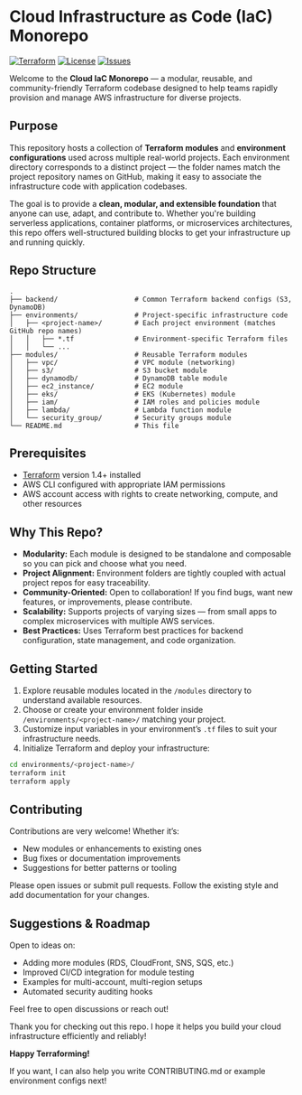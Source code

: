 

 

# Cloud Infrastructure as Code (IaC) Monorepo

[![Terraform](https://img.shields.io/badge/Terraform-v1.5-blue)](https://www.terraform.io/)
[![License](https://img.shields.io/badge/license-MIT-green.svg)](LICENSE)
[![Issues](https://img.shields.io/github/issues/yourusername/yourrepo.svg)](https://github.com/yourusername/yourrepo/issues)

Welcome to the **Cloud IaC Monorepo** — a modular, reusable, and community-friendly Terraform codebase designed to help teams rapidly provision and manage AWS infrastructure for diverse projects.

 

## Purpose

This repository hosts a collection of **Terraform modules** and **environment configurations** used across multiple real-world projects. Each environment directory corresponds to a distinct project — the folder names match the project repository names on GitHub, making it easy to associate the infrastructure code with application codebases.

The goal is to provide a **clean, modular, and extensible foundation** that anyone can use, adapt, and contribute to. Whether you're building serverless applications, container platforms, or microservices architectures, this repo offers well-structured building blocks to get your infrastructure up and running quickly.

 

## Repo Structure

```
.
├── backend/                   # Common Terraform backend configs (S3, DynamoDB)
├── environments/              # Project-specific infrastructure code
│   ├── <project-name>/        # Each project environment (matches GitHub repo names)
│   │   ├── *.tf               # Environment-specific Terraform files
│   │   └── ...
├── modules/                   # Reusable Terraform modules
│   ├── vpc/                   # VPC module (networking)
│   ├── s3/                    # S3 bucket module
│   ├── dynamodb/              # DynamoDB table module
│   ├── ec2_instance/          # EC2 module
│   ├── eks/                   # EKS (Kubernetes) module
│   ├── iam/                   # IAM roles and policies module
│   ├── lambda/                # Lambda function module
│   └── security_group/        # Security groups module
└── README.md                  # This file
```

 

## Prerequisites

* [Terraform](https://www.terraform.io/downloads.html) version 1.4+ installed
* AWS CLI configured with appropriate IAM permissions
* AWS account access with rights to create networking, compute, and other resources

 

## Why This Repo?

* **Modularity:** Each module is designed to be standalone and composable so you can pick and choose what you need.
* **Project Alignment:** Environment folders are tightly coupled with actual project repos for easy traceability.
* **Community-Oriented:** Open to collaboration! If you find bugs, want new features, or improvements, please contribute.
* **Scalability:** Supports projects of varying sizes — from small apps to complex microservices with multiple AWS services.
* **Best Practices:** Uses Terraform best practices for backend configuration, state management, and code organization.

 

## Getting Started

1. Explore reusable modules located in the `/modules` directory to understand available resources.
2. Choose or create your environment folder inside `/environments/<project-name>/` matching your project.
3. Customize input variables in your environment’s `.tf` files to suit your infrastructure needs.
4. Initialize Terraform and deploy your infrastructure:

```bash
cd environments/<project-name>/
terraform init
terraform apply
```

 

## Contributing

Contributions are very welcome! Whether it’s:

* New modules or enhancements to existing ones
* Bug fixes or documentation improvements
* Suggestions for better patterns or tooling

Please open issues or submit pull requests. Follow the existing style and add documentation for your changes.

 

## Suggestions & Roadmap

Open to ideas on:

* Adding more modules (RDS, CloudFront, SNS, SQS, etc.)
* Improved CI/CD integration for module testing
* Examples for multi-account, multi-region setups
* Automated security auditing hooks

Feel free to open discussions or reach out!

 

Thank you for checking out this repo. I hope it helps you build your cloud infrastructure efficiently and reliably!

**Happy Terraforming!**

 

If you want, I can also help you write CONTRIBUTING.md or example environment configs next!
